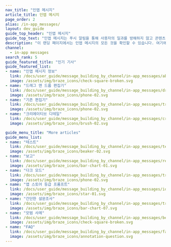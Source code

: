 ```yaml
---
nav_title: "인앱 메시지"
article_title: 인앱 메시지
page_order: 2
alias: /in-app_messages/
layout: dev_guide
guide_top_header: "인앱 메시지"
guide_top_text: "인앱 메시지는 푸시 알림을 통해 사용자의 일과를 방해하지 않고 콘텐츠를 전달할 수 있도록 도와줍니다. 맞춤형 인앱 메시지는 사용자 경험을 향상시키고 잠재고객이 앱에서 최대한의 가치를 얻을 수 있도록 도와줍니다. 다양한 레이아웃과 사용자 지정 도구를 선택할 수 있는 인앱 메시지는 그 어느 때보다 사용자의 참여를 유도할 수 있습니다."
description: "이 랜딩 페이지에서는 인앱 메시지의 모든 것을 확인할 수 있습니다. 여기에서 인앱 메시지 작성 방법, 드래그 앤 드롭 편집기, 메시지 사용자 지정 방법, 리포팅 등에 대한 도움말을 확인할 수 있습니다."
channel:
  - in-app messages
search_rank: 5
guide_featured_title: "인기 기사"
guide_featured_list:
- name: "인앱 메시지 정보"
  link: /docs/user_guide/message_building_by_channel/in-app_messages/about/
  image: /assets/img/braze_icons/check-square-broken.svg
- name: "드래그 앤 드롭 편집기"
  link: /docs/user_guide/message_building_by_channel/in-app_messages/drag_and_drop/
  image: /assets/img/braze_icons/phone-02.svg
- name: "기존 편집기"
  link: /docs/user_guide/message_building_by_channel/in-app_messages/traditional/
  image: /assets/img/braze_icons/phone-02.svg
- name: "크리에이티브 디테일"
  link: /docs/user_guide/message_building_by_channel/in-app_messages/creative_details/
  image: /assets/img/braze_icons/brush-02.svg

guide_menu_title: "More articles"
guide_menu_list:
- name: "테스트"
  link: /docs/user_guide/message_building_by_channel/in-app_messages/testing/
  image: /assets/img/braze_icons/beaker-02.svg
- name: "보고"
  link: /docs/user_guide/message_building_by_channel/in-app_messages/reporting/
  image: /assets/img/braze_icons/bar-chart-01.svg
- name: "다크 모드"
  link: /docs/user_guide/message_building_by_channel/in-app_messages/traditional/dark-mode/
  image: /assets/img/braze_icons/phone-02.svg
- name: "앱 스토어 등급 프롬프트"
  link: /docs/user_guide/message_building_by_channel/in-app_messages/ios_app_rating_prompt/
  image: /assets/img/braze_icons/star-01.svg
- name: "간단한 설문조사"
  link: /docs/user_guide/message_building_by_channel/in-app_messages/traditional/templates/simple_survey/
  image: /assets/img/braze_icons/bar-chart-07.svg
- name: "모범 사례"
  link: /docs/user_guide/message_building_by_channel/in-app_messages/best_practices
  image: /assets/img/braze_icons/check-square-broken.svg
- name: "FAQ"
  link: /docs/user_guide/message_building_by_channel/in-app_messages/faq/
  image: /assets/img/braze_icons/annotation-question.svg
---
```

<br><br>
